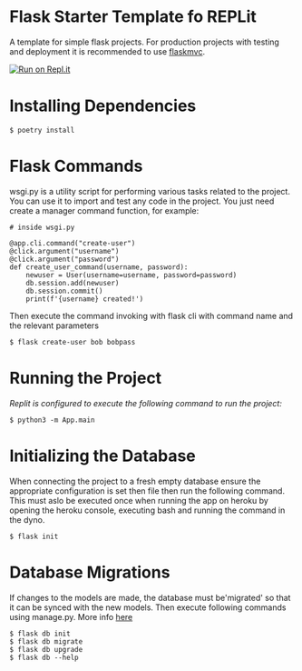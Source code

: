 # Flask Starter Template fo REPLit
A template for simple flask projects. For production projects with testing and deployment it is recommended to use [flaskmvc](https://gitpod.io/#https://github.com/uwidcit/flaskmvc).

[![Run on Repl.it](https://repl.it/badge/github/unknownblueguy6/MineSweeper)](https://repl.it/github/Snickdx/LES2Starter)

# Installing Dependencies
```
$ poetry install
```

# Flask Commands

wsgi.py is a utility script for performing various tasks related to the project. You can use it to import and test any code in the project. 
You just need create a manager command function, for example:

```
# inside wsgi.py

@app.cli.command("create-user")
@click.argument("username")
@click.argument("password")
def create_user_command(username, password):
    newuser = User(username=username, password=password)
    db.session.add(newuser)
    db.session.commit()
    print(f'{username} created!')
```

Then execute the command invoking with flask cli with command name and the relevant parameters

```
$ flask create-user bob bobpass
```


# Running the Project

_Replit is configured to execute the following command to run the project:_
```
$ python3 -m App.main
```

# Initializing the Database
When connecting the project to a fresh empty database ensure the appropriate configuration is set then file then run the following command. This must aslo be executed once when running the app on heroku by opening the heroku console, executing bash and running the command in the dyno.

```
$ flask init
```

# Database Migrations
If changes to the models are made, the database must be'migrated' so that it can be synced with the new models.
Then execute following commands using manage.py. More info [here](https://flask-migrate.readthedocs.io/en/latest/)

```
$ flask db init
$ flask db migrate
$ flask db upgrade
$ flask db --help
```
